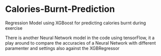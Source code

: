 # Calories-Burnt-Prediction
Regression Model using XGBoost for predicting calories burnt during exercise

There is another Neural Network model in the code using tensorFlow, it a play around to compare the accuracies of a Neural Network with
different paramenter and settings also against the XGBRegressor
